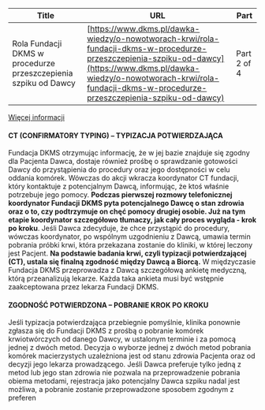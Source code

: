 | **Title**       | **URL**           | **Part**              |
|-----------------|-------------------|-----------------------|
| Rola Fundacji DKMS w procedurze przeszczepienia szpiku od Dawcy         | [https://www.dkms.pl/dawka-wiedzy/o-nowotworach-krwi/rola-fundacji-dkms-w-procedurze-przeszczepienia-szpiku-od-dawcy](https://www.dkms.pl/dawka-wiedzy/o-nowotworach-krwi/rola-fundacji-dkms-w-procedurze-przeszczepienia-szpiku-od-dawcy)    | Part 2 of 4          |

[Więcej informacji](/dzialaj/pomoz-inaczej/dzien-dawcy-szpiku-dla-pacjenta "Zorganizuj Dzień Dawcy Szpiku dla Pacjenta")
#### CT (CONFIRMATORY TYPING) – TYPIZACJA POTWIERDZAJĄCA


Fundacja DKMS otrzymując informację, że w jej bazie znajduje się zgodny dla Pacjenta Dawca, dostaje również prośbę o sprawdzanie gotowości Dawcy do przystąpienia do procedury oraz jego dostępności w celu oddania komórek. Wówczas do akcji wkracza koordynator CT fundacji, który kontaktuje z potencjalnym Dawcą, informując, że ktoś właśnie potrzebuje jego pomocy. **Podczas pierwszej rozmowy telefonicznej koordynator Fundacji DKMS pyta potencjalnego Dawcę o stan zdrowia oraz o to, czy podtrzymuje on chęć pomocy drugiej osobie. Już na tym etapie koordynator szczegółowo tłumaczy, jak cały proces wygląda \- krok po kroku**. Jeśli Dawca zdecyduje, że chce przystąpić do procedury, wówczas koordynator, po wspólnym uzgodnieniu z Dawcą, umawia termin pobrania próbki krwi, która przekazana zostanie do kliniki, w której leczony jest Pacjent. **Na podstawie badania krwi, czyli typizacji potwierdzającej (CT), ustala się finalną zgodność między Dawcą a Biorcą.** W międzyczasie Fundacja DKMS przeprowadza z Dawcą szczegółową ankietę medyczną, którą przeanalizują lekarze. Każda taka ankieta musi być wstępnie zaakceptowana przez lekarza Fundacji DKMS.


#### ZGODNOŚĆ POTWIERDZONA – POBRANIE KROK PO KROKU


Jeśli typizacja potwierdzająca przebiegnie pomyślnie, klinika ponownie zgłasza się do Fundacji DKMS z prośbą o pobranie komórek krwiotwórczych od danego Dawcy, w ustalonym terminie i za pomocą jednej z dwóch metod. Decyzja o wyborze jednej z dwóch metod pobrania komórek macierzystych uzależniona jest od stanu zdrowia Pacjenta oraz od decyzji jego lekarza prowadzącego. Jeśli Dawca preferuje tylko jedną z metod lub jego stan zdrowia nie pozwala na przeprowadzenie pobrania obiema metodami, rejestracja jako potencjalny Dawca szpiku nadal jest możliwa, a pobranie zostanie przeprowadzone sposobem zgodnym z preferen
